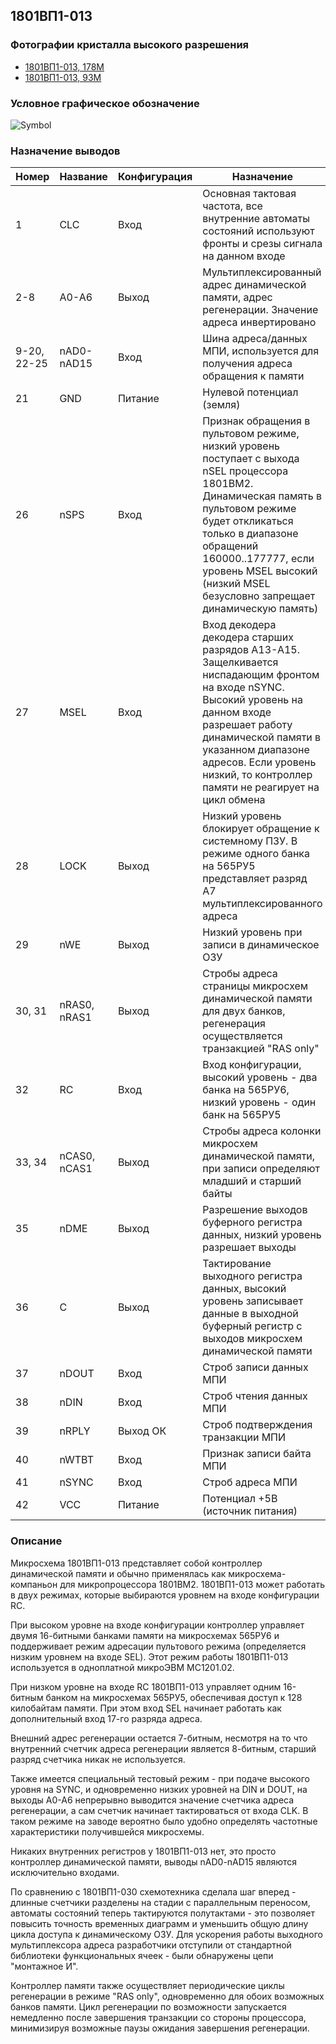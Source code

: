 ## 1801ВП1-013

### Фотографии кристалла высокого разрешения
- [1801ВП1-013, 178M](http://www.1801bm1.com/files/retro/1801/images/vp1-013.jpg)
- [1801ВП1-013, 93M](http://www.1801bm1.com/files/retro/1801/images/vp1-013-2.jpg)

### Условное графическое обозначение
![Symbol](/013/img/013.png)

### Назначение выводов
| Номер       | Название     | Конфигурация | Назначение
|-------------|--------------|--------------|-----------------------------------------
| 1           | CLC          | Вход         | Основная тактовая частота, все внутренние автоматы состояний используют фронты и срезы сигнала на данном входе
| 2-8         | A0-A6        | Выход        | Мультиплексированный адрес динамической памяти, адрес регенерации. Значение адреса инвертировано
| 9-20, 22-25 | nAD0-nAD15   | Вход         | Шина адреса/данных МПИ, используется для получения адреса обращения к памяти
| 21          | GND          | Питание      | Нулевой потенциал (земля)
| 26          | nSPS         | Вход         | Признак обращения в пультовом режиме, низкий уровень поступает с выхода nSEL процессора 1801ВМ2. Динамическая память в пультовом режиме будет откликаться только в диапазоне обращений 160000..177777, если уровень MSEL высокий (низкий MSEL безусловно запрещает динамическую память)
| 27          | MSEL         | Вход         | Вход декодера декодера старших разрядов A13-A15. Защелкивается ниспадающим фронтом на входе nSYNC. Высокий уровень на данном входе разрешает работу динамической памяти в указанном диапазоне адресов. Если уровень низкий, то контроллер памяти не реагирует на цикл обмена
| 28          | LOCK         | Выход        | Низкий уровень блокирует обращение к системному ПЗУ. В режиме одного банка на 565РУ5 представляет разряд А7 мультиплексированного адреса
| 29          | nWE          | Выход        | Низкий уровень при записи в динамическое ОЗУ
| 30, 31      | nRAS0, nRAS1 | Выход        | Стробы адреса страницы микросхем динамической памяти для двух банков, регенерация осуществляется транзакцией "RAS only"
| 32          | RC           | Вход         | Вход конфигурации, высокий уровень - два банка на 565РУ6, низкий уровень - один банк на 565РУ5
| 33, 34      | nCAS0, nCAS1 | Выход        | Стробы адреса колонки микросхем динамической памяти, при записи определяют младший и старший байты
| 35          | nDME         | Выход        | Разрешение выходов буферного регистра данных, низкий уровень разрешает выходы
| 36          | C            | Выход        | Тактирование выходного регистра данных, высокий уровень записывает данные в выходной буферный регистр с выходов микросхем динамической памяти
| 37          | nDOUT        | Вход         | Строб записи данных МПИ
| 38          | nDIN         | Вход         | Строб чтения данных МПИ
| 39          | nRPLY        | Выход ОК     | Строб подтверждения транзакции МПИ
| 40          | nWTBT        | Вход         | Признак записи байта МПИ
| 41          | nSYNC        | Вход         | Строб адреса МПИ
| 42          | VCC          | Питание      | Потенциал +5В (источник питания)

### Описание
Микросхема 1801ВП1-013 представляет собой контроллер динамической памяти
и обычно применялась как микросхема-компаньон для микропроцессора 1801ВМ2.
1801ВП1-013 может работать в двух режимах, которые выбираются уровнем
на входе конфигурации RC.

При высоком уровне на входе конфигурации контроллер управляет двумя
16-битными банками памяти на микросхемах 565РУ6 и поддерживает режим
адресации пультового режима (определяется низким уровнем на входе SEL).
Этот режим работы 1801ВП1-013 используется в одноплатной микроЭВМ МС1201.02.

При низком уровне на входе RC 1801ВП1-013 управляет одним 16-битным банком
на микросхемах 565РУ5, обеспечивая доступ к 128 килобайтам памяти. При этом
вход SEL начинает работать как дополнительный вход 17-го разряда адреса.

Внешний адрес регенерации остается 7-битным, несмотря на то что внутренний
счетчик адреса регенерации является 8-битным, старший разряд счетчика никак
не используется.

Также имеется специальный тестовый режим - при подаче высокого уровня
на SYNC, и одновременно низких уровней на DIN и DOUT, на выходы A0-A6
непрерывно выводится значение счетчика адреса регенерации, а сам счетчик
начинает тактироваться от входа CLK. В таком режиме на заводе вероятно было
удобно определять частотные характеристики получившейся микросхемы.

Никаких внутренних регистров у 1801ВП1-013 нет, это просто контроллер
динамической памяти, выводы nAD0-nAD15 являются исключительно входами.

По сравнению с 1801ВП1-030 схемотехника сделала шаг вперед - длинные
счетчики разделены на стадии с параллельным переносом, автоматы состояний
теперь тактируются полутактами - это позволяет повысить точность временных
диаграмм и уменьшить общую длину цикла доступа к динамическому ОЗУ.
Для ускорения работы выходного мультиплексора адреса разработчики
отступили от стандартной библиотеки функциональных ячеек - были обнаружены
цепи "монтажное И".

Контроллер памяти также осуществляет периодические циклы регенерации в режиме
"RAS only", одновременно для обоих возможных банков памяти. Цикл регенерации
по возможности запускается немедленно после завершения транзакции со стороны
процессора, минимизируя возможные паузы ожидания завершения регенерации.
